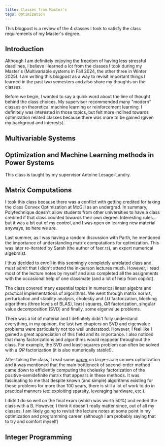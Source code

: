```yaml
---
title: Classes from Master's
tags: Optimization
---
```


This blogpost is a review of the 4 classes I took to satisfy the class requirements of my Master's degree. 


<h2 id="intro">Introduction</h2>

Although I am definitely enjoying the freedom of having less stressful deadlines, I believe I learned a lot from the classes I took during my Master's (Multivariable systems in Fall 2024, the other three in Winter 2025). I am writing this blogpost as a way to revisit important things I learned in the past two semesters and also share my thoughts on the classes. 

Before we begin, I wanted to say a quick word about the line of thought behind the class choices. My supervisor recommended many "modern" classes on theoretical machine learning or reinforcement learning. I definitely was interested in those topics, but felt more inclined towards optimization related classes because there was more to be gained (given my backgroud and interests). 

<h2 id="multi-systems">Multivariable Systems</h2>



<h2 id="power-systems">Optimization and Machine Learning methods in Power Systems</h2>

This class is taught by my supervisor Antoine Lesage-Landry.



<h2 id="matrix-computations">Matrix Computations</h2>

I took this class because there was a conflict with getting credited for taking the class Convex Optimization at McGill as an undergrad. In summary, Polytechnique doesn't allow students from other universities to have a class credited if that class counted towards their own degree. Interesting rules... but it was a bit out of my control, and I was open on learning new material anyways, so here we are.

Last summer, as I was having a random discussion with Parth, he mentioned the importance of understanding matrix computations for optimization. This was later re-iterated by Sarah (the author of faer.rs), an expert numerical algebraist. 

I thus decided to enroll in this seemingly completely unrelated class and must admit that I didn't attend the in-person lectures much. However, I read most of the lecture notes by myself and also completed all the assignments with the occasional help of one classmate (and a lot of help from copilot).

The class covered many essential topics in numerical linear algebra and practical implementations of algorithms. We went through matrix norms, perturbation and stability analysis, cholesky and $LU$ factorization, blocking algorithms (three levels of BLAS), least squares, $QR$ factorization, singular value decomposition (SVD) and finally, some eigenvalue problems. 

There was a lot of material and I definitely didn't fully understand everything, in my opinion, the last two chapters on SVD and eigenvalue problems were particularly not too well understood. However, I feel like I gained a great appreciation of this field and its importance. I also noticed that many factorizations and algorithms would reappear throughout the class. For example, the SVD and least-squares problem can often be solved with a $QR$ factorization (it is also numerically stable!). 

After taking the class, I read some [paper](https://arxiv.org/pdf/2311.07710) on large-scale convex optimization and it was mentioned that the main bottleneck of second-order method came down to efficiently computing the cholesky factorization of the positive-semidefinite matrix that appears in these methods. It was fascinating to me that despite known (and simple) algorithms existing for these problems for more than 100 years, there is still a lot of work to do in practical manners (ex: exploiting sparsity, leveraging hardware, etc.). 

I didn't do so well on the final exam (which was worth 50%) and ended the class with a B. However, I think it doesn't really matter since, out of all my classes, I am likely going to revisit the lecture notes at some point in my optimization and programming career. (although I am probably saying that to try and comfort myself)

<h2 id="integer-programming">Integer Programming</h2>


